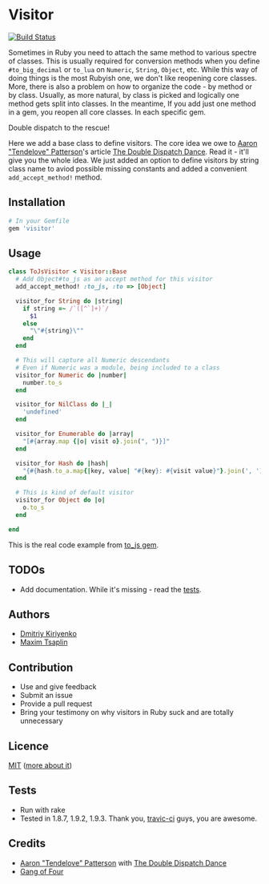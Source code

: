 # Visitor

[![Build Status](https://secure.travis-ci.org/dmitriy-kiriyenko/Visitor.png)](http://travis-ci.org/dmitriy-kiriyenko/Visitor)

Sometimes in Ruby you need to attach the same method to various spectre of classes. This is usually required for conversion methods when you define `#to_big_decimal` or `to_lua` on `Numeric`, `String`, `Object`, etc. While this way of doing things is the most Rubyish one, we don't like reopening core classes. More, there is also a problem on how to organize the code - by method or by class. Usually, as more natural, by class is picked and logically one method gets split into classes. In the meantime, If you add just one method in a gem, you reopen all core classes. In each specific gem.

Double dispatch to the rescue!

Here we add a base class to define visitors. The core idea we owe to [Aaron "Tendelove" Patterson](https://github.com/tenderlove)'s article [The Double Dispatch Dance](http://blog.rubybestpractices.com/posts/aaronp/001_double_dispatch_dance.html). Read it - it'll give you the whole idea. We just added an option to define visitors by string class name to aviod possible missing constants and added a convenient `add_accept_method!` method.

## Installation

``` ruby
# In your Gemfile
gem 'visitor'
```

## Usage

``` ruby
class ToJsVisitor < Visitor::Base
  # Add Object#to_js as an accept method for this visitor
  add_accept_method! :to_js, :to => [Object]

  visitor_for String do |string|
    if string =~ /`([^`]+)`/
      $1
    else
      "\"#{string}\""
    end
  end

  # This will capture all Numeric descendants
  # Even if Numeric was a module, being included to a class
  visitor_for Numeric do |number|
    number.to_s
  end

  visitor_for NilClass do |_|
    'undefined'
  end

  visitor_for Enumerable do |array|
    "[#{array.map {|o| visit o}.join(", ")}]"
  end

  visitor_for Hash do |hash|
    "{#{hash.to_a.map{|key, value| "#{key}: #{visit value}"}.join(', ')}}"
  end

  # This is kind of default visitor
  visitor_for Object do |o|
    o.to_s
  end

end
```

This is the real code example from [to_js gem](https://github.com/dmitriy-kiriyenko/to_js).

## TODOs
* Add documentation. While it's missing - read the [tests](https://github.com/dmitriy-kiriyenko/Visitor/blob/master/spec/lib/visitor/base_spec.rb).

## Authors
* [Dmitriy Kiriyenko](https://github.com/dmitriy-kiriyenko)
* [Maxim Tsaplin](https://github.com/maxtsap)

## Contribution
* Use and give feedback
* Submit an issue
* Provide a pull request
* Bring your testimony on why visitors in Ruby suck and are totally unnecessary

## Licence
[MIT](https://github.com/dmitriy-kiriyenko/Visitor/blob/master/MIT-LICENCE) ([more about it](http://en.wikipedia.org/wiki/MIT_License))

## Tests
* Run with rake
* Tested in 1.8.7, 1.9.2, 1.9.3. Thank you, [travic-ci](http://travis-ci.org/) guys, you are awesome.

## Credits
* [Aaron "Tendelove" Patterson](https://github.com/tenderlove) with [The Double Dispatch Dance](http://blog.rubybestpractices.com/posts/aaronp/001_double_dispatch_dance.html)
* [Gang of Four](http://en.wikipedia.org/wiki/Design_Patterns)
